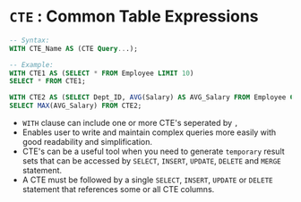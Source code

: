 # `CTE` : Common Table Expressions

```sql
-- Syntax:
WITH CTE_Name AS (CTE Query...);

-- Example:
WITH CTE1 AS (SELECT * FROM Employee LIMIT 10)
SELECT * FROM CTE1;

WITH CTE2 AS (SELECT Dept_ID, AVG(Salary) AS AVG_Salary FROM Employee GROUP BY Dept_ID)
SELECT MAX(AVG_Salary) FROM CTE2;
```

- `WITH` clause can include one or more CTE's seperated by `,`
- Enables user to write and maintain complex queries more easily with good readability and simplification.
- CTE's can be a useful tool when you need to generate `temporary` result sets that can be accessed by `SELECT`, `INSERT`, `UPDATE`, `DELETE` and `MERGE` statement.
- A CTE must be followed by a single `SELECT`, `INSERT`, `UPDATE` or `DELETE` statement that references some or all CTE columns.
